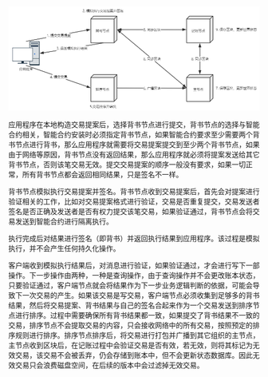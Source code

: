![交易流程](img/交易流程.png)

应用程序在本地构造交易提案后，选择背书节点进行提交，背书节点的选择与智能合约相关，智能合约安装时必须指定背书节点，如果智能合约要求至少需要两个背书节点进行背书，那么应用程序就需要将交易提案提交到至少两个背书节点，如果由于网络等原因，背书节点没有返回结果，那么应用程序就必须将提案发送给其它背书节点，否则该笔交易无效。提交交易提案的顺序一般没有要求，如果一切正常，所有背书节点都会返回相同结果，只是签名不一样。

背书节点模拟执行交易提案并签名。背书节点收到交易提案后，首先会对提案进行验证相关的工作，比如对交易提案格式进行验证，交易是否重复提交，交易发送者签名是否正确及发送者是否有权力提交该笔交易，如果验证通过，背书节点会将交易发送到智能合约进行隔离执行。

执行完成后对结果进行签名（即背书）并返回执行结果到应用程序。该过程是模拟执行，并不会产生任何持久化操作。

客户端收到模拟执行结果后，对消息进行验证，如果验证通过，才会进行写下一部操作。下一步操作由两种，一种是查询操作，由于查询操作并不会更改账本状态，只要验证通过，客户端节点就会将结果作为下一步业务逻辑判断的依据，可能会导致下一次交易的产生。如果该交易是写交易，客户端节点必须收集到足够多的背书结果，然后将交易提案、背书结果与自己的签名合起来作为一个交易发送到排序节点进行排序。过程中需要确保所有背书结果都一致，如果提交了背书结果不一致的交易，排序节点不会提取交易的内容，只会接收网络中的所有交易，按照预定的排序规则进行排序。排序节点排序后，将交易进行打包并广播到其它组织的主节点，主节点收到区块后，在记账过程中会验证交易是否有效，若无效，则将其标记为无效交易，该交易不会被丢弃，仍会存储到账本中，但不会更新状态数据库。因此无效交易只会浪费磁盘空间，在后续的版本中会过滤掉无效交易。
